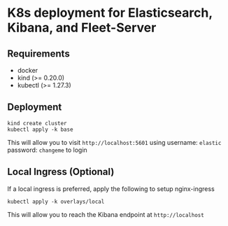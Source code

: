 # K8s deployment for Elasticsearch, Kibana, and Fleet-Server

## Requirements

- docker
- kind (>= 0.20.0)
- kubectl (>= 1.27.3)

## Deployment

```
kind create cluster
kubectl apply -k base
```

This will allow you to visit `http://localhost:5601` using username: `elastic` password: `changeme` to login

## Local Ingress (Optional)

If a local ingress is preferred, apply the following to setup nginx-ingress

```
kubectl apply -k overlays/local
```

This will allow you to reach the Kibana endpoint at `http://localhost`
